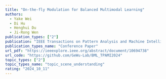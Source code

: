 ```yaml
---
title: "On-the-fly Modulation for Balanced Multimodal Learning"  
authors:  
  - Yake Wei
  - Di Hu 
  - Henghui Du  
  - Ji-Rong Wen
publication_types: ["2"]  
publication: "IEEE Transactions on Pattern Analysis and Machine Intelligence (T-PAMI) 2024"   
publication_types_name: "Conference Paper"  
url_pdf: "https://ieeexplore.ieee.org/abstract/document/10694738"  
url_code: "https://github.com/GeWu-Lab/BML_TPAMI2024"  
topic_types: ["2"]
topic_types_name: "topic_scene_understanding"
rating: "2024_10_11"
---
```

